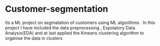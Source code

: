 # Customer-segmentation
Its a ML project on segmatation of customers using ML algorithms . In this project I have included the data preprocessing , Expolatory Data Analysis(EDA) and  at last applied the Kmeans clustering algorithm to organise the data in clusters
